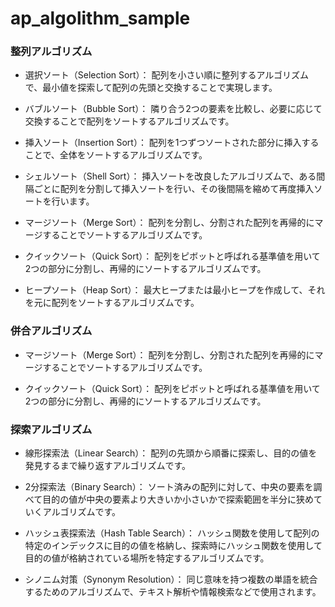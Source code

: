 # ap_algolithm_sample


### 整列アルゴリズム 

- 選択ソート（Selection Sort）： 
配列を小さい順に整列するアルゴリズムで、最小値を探索して配列の先頭と交換することで実現します。 

- バブルソート（Bubble Sort）： 
隣り合う2つの要素を比較し、必要に応じて交換することで配列をソートするアルゴリズムです。 

- 挿入ソート（Insertion Sort）： 
配列を1つずつソートされた部分に挿入することで、全体をソートするアルゴリズムです。 

- シェルソート（Shell Sort）： 
挿入ソートを改良したアルゴリズムで、ある間隔ごとに配列を分割して挿入ソートを行い、その後間隔を縮めて再度挿入ソートを行います。 

- マージソート（Merge Sort）： 
配列を分割し、分割された配列を再帰的にマージすることでソートするアルゴリズムです。 

- クイックソート（Quick Sort）： 
配列をピボットと呼ばれる基準値を用いて2つの部分に分割し、再帰的にソートするアルゴリズムです。 

- ヒープソート（Heap Sort）： 
最大ヒープまたは最小ヒープを作成して、それを元に配列をソートするアルゴリズムです。 

 

### 併合アルゴリズム 

- マージソート（Merge Sort）： 
配列を分割し、分割された配列を再帰的にマージすることでソートするアルゴリズムです。 

- クイックソート（Quick Sort）： 
配列をピボットと呼ばれる基準値を用いて2つの部分に分割し、再帰的にソートするアルゴリズムです。 

 

### 探索アルゴリズム 

- 線形探索法（Linear Search）： 
配列の先頭から順番に探索し、目的の値を発見するまで繰り返すアルゴリズムです。 

- 2分探索法（Binary Search）： 
ソート済みの配列に対して、中央の要素を調べて目的の値が中央の要素より大きいか小さいかで探索範囲を半分に狭めていくアルゴリズムです。 

- ハッシュ表探索法（Hash Table Search）： 
ハッシュ関数を使用して配列の特定のインデックスに目的の値を格納し、探索時にハッシュ関数を使用して目的の値が格納されている場所を特定するアルゴリズムです。 

- シノニム対策（Synonym Resolution）： 
同じ意味を持つ複数の単語を統合するためのアルゴリズムで、テキスト解析や情報検索などで使用されます。 

 

